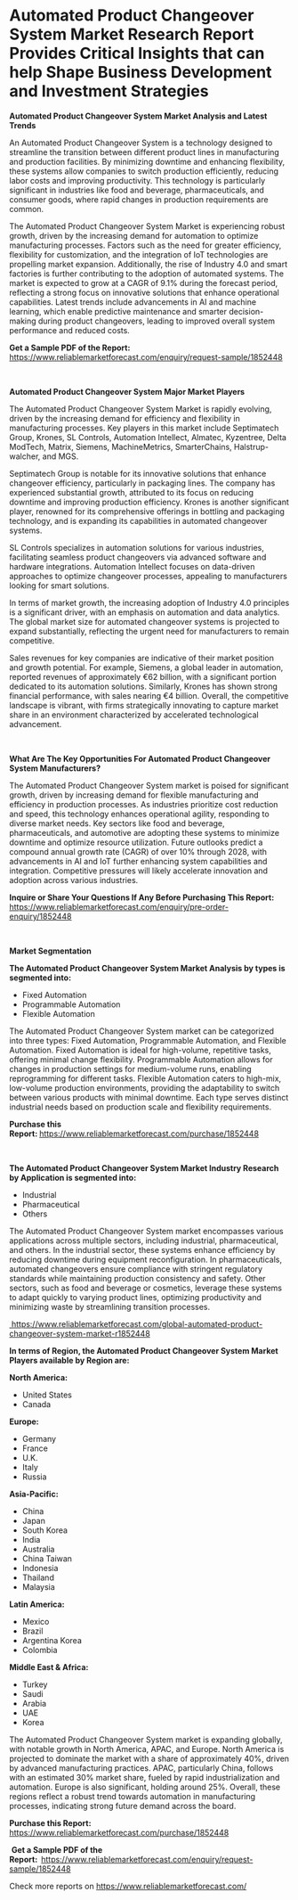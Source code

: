 <p><h1>Automated Product Changeover System Market Research Report Provides Critical Insights that can help Shape Business Development and Investment Strategies</h1></p><p><strong>Automated Product Changeover System Market Analysis and Latest Trends</strong></p>
<p><p>An Automated Product Changeover System is a technology designed to streamline the transition between different product lines in manufacturing and production facilities. By minimizing downtime and enhancing flexibility, these systems allow companies to switch production efficiently, reducing labor costs and improving productivity. This technology is particularly significant in industries like food and beverage, pharmaceuticals, and consumer goods, where rapid changes in production requirements are common.</p><p>The Automated Product Changeover System Market is experiencing robust growth, driven by the increasing demand for automation to optimize manufacturing processes. Factors such as the need for greater efficiency, flexibility for customization, and the integration of IoT technologies are propelling market expansion. Additionally, the rise of Industry 4.0 and smart factories is further contributing to the adoption of automated systems. The market is expected to grow at a CAGR of 9.1% during the forecast period, reflecting a strong focus on innovative solutions that enhance operational capabilities. Latest trends include advancements in AI and machine learning, which enable predictive maintenance and smarter decision-making during product changeovers, leading to improved overall system performance and reduced costs.</p></p>
<p><strong>Get a Sample PDF of the Report:&nbsp;</strong> <a href="https://www.reliablemarketforecast.com/enquiry/request-sample/1852448?utm_campaign=3203&utm_medium=2&utm_source=Github&utm_content=ia&utm_term=12042025&utm_id=automated-product-changeover-system">https://www.reliablemarketforecast.com/enquiry/request-sample/1852448</a></p>
<p>&nbsp;</p>
<p><strong>Automated Product Changeover System Major Market Players</strong></p>
<p><p>The Automated Product Changeover System Market is rapidly evolving, driven by the increasing demand for efficiency and flexibility in manufacturing processes. Key players in this market include Septimatech Group, Krones, SL Controls, Automation Intellect, Almatec, Kyzentree, Delta ModTech, Matrix, Siemens, MachineMetrics, SmarterChains, Halstrup-walcher, and MGS.</p><p>Septimatech Group is notable for its innovative solutions that enhance changeover efficiency, particularly in packaging lines. The company has experienced substantial growth, attributed to its focus on reducing downtime and improving production efficiency. Krones is another significant player, renowned for its comprehensive offerings in bottling and packaging technology, and is expanding its capabilities in automated changeover systems.</p><p>SL Controls specializes in automation solutions for various industries, facilitating seamless product changeovers via advanced software and hardware integrations. Automation Intellect focuses on data-driven approaches to optimize changeover processes, appealing to manufacturers looking for smart solutions.</p><p>In terms of market growth, the increasing adoption of Industry 4.0 principles is a significant driver, with an emphasis on automation and data analytics. The global market size for automated changeover systems is projected to expand substantially, reflecting the urgent need for manufacturers to remain competitive.</p><p>Sales revenues for key companies are indicative of their market position and growth potential. For example, Siemens, a global leader in automation, reported revenues of approximately €62 billion, with a significant portion dedicated to its automation solutions. Similarly, Krones has shown strong financial performance, with sales nearing €4 billion. Overall, the competitive landscape is vibrant, with firms strategically innovating to capture market share in an environment characterized by accelerated technological advancement.</p></p>
<p>&nbsp;</p>
<p><strong>What Are The Key Opportunities For Automated Product Changeover System Manufacturers?</strong></p>
<p><p>The Automated Product Changeover System market is poised for significant growth, driven by increasing demand for flexible manufacturing and efficiency in production processes. As industries prioritize cost reduction and speed, this technology enhances operational agility, responding to diverse market needs. Key sectors like food and beverage, pharmaceuticals, and automotive are adopting these systems to minimize downtime and optimize resource utilization. Future outlooks predict a compound annual growth rate (CAGR) of over 10% through 2028, with advancements in AI and IoT further enhancing system capabilities and integration. Competitive pressures will likely accelerate innovation and adoption across various industries.</p></p>
<p><strong>Inquire or Share Your Questions If Any Before Purchasing This Report:</strong> <a href="https://www.reliablemarketforecast.com/enquiry/pre-order-enquiry/1852448?utm_campaign=3203&utm_medium=2&utm_source=Github&utm_content=ia&utm_term=12042025&utm_id=automated-product-changeover-system">https://www.reliablemarketforecast.com/enquiry/pre-order-enquiry/1852448</a></p>
<p>&nbsp;</p>
<p><strong>Market Segmentation</strong></p>
<p><strong>The Automated Product Changeover System Market Analysis by types is segmented into:</strong></p>
<p><ul><li>Fixed Automation</li><li>Programmable Automation</li><li>Flexible Automation</li></ul></p>
<p><p>The Automated Product Changeover System market can be categorized into three types: Fixed Automation, Programmable Automation, and Flexible Automation. Fixed Automation is ideal for high-volume, repetitive tasks, offering minimal change flexibility. Programmable Automation allows for changes in production settings for medium-volume runs, enabling reprogramming for different tasks. Flexible Automation caters to high-mix, low-volume production environments, providing the adaptability to switch between various products with minimal downtime. Each type serves distinct industrial needs based on production scale and flexibility requirements.</p></p>
<p><strong>Purchase this Report:&nbsp;</strong><a href="https://www.reliablemarketforecast.com/purchase/1852448?utm_campaign=3203&utm_medium=2&utm_source=Github&utm_content=ia&utm_term=12042025&utm_id=automated-product-changeover-system">https://www.reliablemarketforecast.com/purchase/1852448</a></p>
<p>&nbsp;</p>
<p><strong>The Automated Product Changeover System Market Industry Research by Application is segmented into:</strong></p>
<p><ul><li>Industrial</li><li>Pharmaceutical</li><li>Others</li></ul></p>
<p><p>The Automated Product Changeover System market encompasses various applications across multiple sectors, including industrial, pharmaceutical, and others. In the industrial sector, these systems enhance efficiency by reducing downtime during equipment reconfiguration. In pharmaceuticals, automated changeovers ensure compliance with stringent regulatory standards while maintaining production consistency and safety. Other sectors, such as food and beverage or cosmetics, leverage these systems to adapt quickly to varying product lines, optimizing productivity and minimizing waste by streamlining transition processes.</p></p>
<p><a href="https://www.reliablemarketforecast.com/global-automated-product-changeover-system-market-r1852448?utm_campaign=3203&utm_medium=2&utm_source=Github&utm_content=ia&utm_term=12042025&utm_id=automated-product-changeover-system">&nbsp;https://www.reliablemarketforecast.com/global-automated-product-changeover-system-market-r1852448</a></p>
<p><strong>In terms of Region, the Automated Product Changeover System Market Players available by Region are:</strong></p>
<p>
    <p> <strong> North America: </strong>
        <ul>
            <li>United States</li>
            <li>Canada</li>
        </ul>
        </p> 
    <p> <strong> Europe: </strong>
        <ul>
            <li>Germany</li>
            <li>France</li>
            <li>U.K.</li>
            <li>Italy</li>
            <li>Russia</li>
        </ul>
        </p> 
    <p> <strong> Asia-Pacific: </strong>
        <ul>
            <li>China</li>
            <li>Japan</li>
            <li>South Korea</li>
            <li>India</li>
            <li>Australia</li>
            <li>China Taiwan</li>
            <li>Indonesia</li>
            <li>Thailand</li>
            <li>Malaysia</li>
        </ul>
        </p> 
    <p> <strong> Latin America: </strong>
        <ul>
            <li>Mexico</li>
            <li>Brazil</li>
            <li>Argentina Korea</li>
            <li>Colombia</li>
        </ul>
        </p> 
    <p> <strong> Middle East & Africa: </strong>
        <ul>
            <li>Turkey</li>
            <li>Saudi</li>
            <li>Arabia</li>
            <li>UAE</li>
            <li>Korea</li>
        </ul>
    </p>
    </p>
<p><p>The Automated Product Changeover System market is expanding globally, with notable growth in North America, APAC, and Europe. North America is projected to dominate the market with a share of approximately 40%, driven by advanced manufacturing practices. APAC, particularly China, follows with an estimated 30% market share, fueled by rapid industrialization and automation. Europe is also significant, holding around 25%. Overall, these regions reflect a robust trend towards automation in manufacturing processes, indicating strong future demand across the board.</p></p>
<p><strong>Purchase this Report: </strong><a href="https://www.reliablemarketforecast.com/purchase/1852448?utm_campaign=3203&utm_medium=2&utm_source=Github&utm_content=ia&utm_term=12042025&utm_id=automated-product-changeover-system">https://www.reliablemarketforecast.com/purchase/1852448</a></p>
<p>&nbsp;<strong>Get a Sample PDF of the Report:&nbsp;&nbsp;</strong><a href="https://www.reliablemarketforecast.com/enquiry/request-sample/1852448?utm_campaign=3203&utm_medium=2&utm_source=Github&utm_content=ia&utm_term=12042025&utm_id=automated-product-changeover-system">https://www.reliablemarketforecast.com/enquiry/request-sample/1852448</a></p>
<p><strong></strong></p>
<p>Check more reports on <a href="https://www.reliablemarketforecast.com/?utm_campaign=3203&utm_medium=2&utm_source=Github&utm_content=ia&utm_term=12042025&utm_id=automated-product-changeover-system">https://www.reliablemarketforecast.com/</a></p>